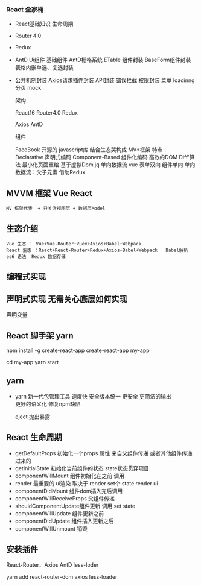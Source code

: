 ### React 全家桶
- React基础知识 生命周期
- Router 4.0
- Redux 
- AntD Ui组件
    基础组件
  AntD栅格系统
  ETable 组件封装
  BaseForm组件封装
  表格内嵌单选、复选封装
- 公共机制封装
  Axios请求插件封装
  API封装
  错误拦截
  权限封装 菜单
  loadinng 分页 mock

  架构

  React16  Router4.0 Redux

  Axios AntD 

  组件

  FaceBook 开源的 javascript库
  结合生态哭构成 MV*框架
  特点：
    Declarative 声明式编码
    Component-Based 组件化编码
    高效的DOM Diff'算法 最小化页面重绘   基于虚拟Dom  jq
    单向数据流   vue 表单双向 组件单向  单向数据流：父子元素  借助Redux

## MVVM 框架  Vue React
    MV 框架代表  + 只关注视图层 + 数据层Model
## 生态介绍
    Vue 生态 ： Vue+Vue-Router+Vuex+Axios+Babel+Webpack
    React 生态 ：React+React-Router+Redux+Axios+Babel+Webpack   Babel解析 es6 语法  Redux 数据存储

## 编程式实现
## 声明式实现  无需关心底层如何实现
   声明变量

## React 脚手架 yarn

npm install -g create-react-app
create-react-app my-app

cd my-app
yarn start
## yarn
 - yarn 新一代包管理工具
   速度快 
   安全版本统一  更安全 
   更简洁的输出  
   更好的语义化   修复npm缺陷

   eject 抛出暴露

## React 生命周期
 - getDefaultProps 初始化一个props 属性  来自父组件传递 或者其他组件传递过来的
 - getInitialState 初始化当前组件的状态 state状态贯穿项目 
 - componentWillMount 组件初始化在之前 调用
 - render 最重要的  ui渲染 取决于 render set个 state  render ui
 - componentDidMount  组件dom插入完后调用
 - componentWillReceiveProps 父组件传递 
 - shouldComponentUpdate组件更新 调用 set state
 - componentWillUpdate 组件更新之前
 - componentDidUpdate 组件插入更新之后
 - componentWillUnmount 销毁

## 安装插件  
   React-Router、Axios
   AntD
   less-loder

   yarn add react-router-dom axios less-loader



  